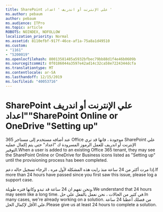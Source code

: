 ```yaml
---
title: SharePoint علي الإنترنت أو اندريف ' اعداد '
ms.author: pebaum
author: pebaum
ms.audience: ITPro
ms.topic: article
ROBOTS: NOINDEX, NOFOLLOW
localization_priority: Normal
ms.assetid: 8110efbf-917f-46ce-af1a-75a8a1d49510
ms.custom:
- "1161"
- "5200019"
ms.openlocfilehash: 80013581485a5932bfbec79bb88d1f4e46b0609b
ms.sourcegitcommit: 0f0186044a3597e42ad14c32ca58e7224344dcfa
ms.translationtype: MT
ms.contentlocale: ar-SA
ms.lasthandoff: 12/15/2019
ms.locfileid: "40053716"
---
```

# <a name="sharepoint-online-or-onedrive-setting-up"></a><span data-ttu-id="b3de2-102">SharePoint علي الإنترنت أو اندريف "اعداد"</span><span class="sxs-lookup"><span data-stu-id="b3de2-102">SharePoint Online or OneDrive "Setting up"</span></span>

<span data-ttu-id="b3de2-103">عند أضافه مستخدم إلى مستاجر 365 Office موجودة ، فانها قد تري SharePoint علي الإنترنت أو اندريف للعمل الرموز المسرودة ك "اعداد" حتى يتم إكمال عمليه التوفير.</span><span class="sxs-lookup"><span data-stu-id="b3de2-103">When a user is added to an existing Office 365 tenant, they may see the SharePoint Online or OneDrive for Business icons listed as "Setting up" until the provisioning process has been completed.</span></span>

<span data-ttu-id="b3de2-104">إذا مرت أكثر من 24 ساعة منذ رايت هذه المشكلة لأول مره ، الرجاء تسجيل حاله دعم.</span><span class="sxs-lookup"><span data-stu-id="b3de2-104">If more than 24 hours have passed since you first saw this issue, please log a support case.</span></span>

<span data-ttu-id="b3de2-105">ونحن نفهم ان 24 ساعة قد تبدو وكانها فتره طويلة.</span><span class="sxs-lookup"><span data-stu-id="b3de2-105">We understand that 24 hours may seem like a long time.</span></span> <span data-ttu-id="b3de2-106">في كثير من الحالات ، نحن نعمل بالفعل علي حل.</span><span class="sxs-lookup"><span data-stu-id="b3de2-106">In many cases, we're already working on a solution.</span></span> <span data-ttu-id="b3de2-107">من فضلك أعطنا 24 ساعة علي الأقل لإكمال الحل.</span><span class="sxs-lookup"><span data-stu-id="b3de2-107">Please give us at least 24 hours to complete a solution.</span></span>

